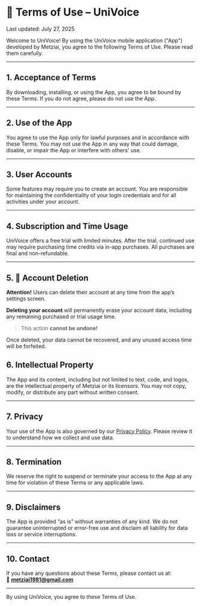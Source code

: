 # 📄 Terms of Use – UniVoice

Last updated: July 27, 2025

Welcome to UniVoice! By using the UniVoice mobile application ("App") developed by Metziai, you agree to the following Terms of Use. Please read them carefully.

---

## 1. Acceptance of Terms

By downloading, installing, or using the App, you agree to be bound by these Terms. If you do not agree, please do not use the App.

---

## 2. Use of the App

You agree to use the App only for lawful purposes and in accordance with these Terms. You may not use the App in any way that could damage, disable, or impair the App or interfere with others' use.

---

## 3. User Accounts

Some features may require you to create an account. You are responsible for maintaining the confidentiality of your login credentials and for all activities under your account.

---

## 4. Subscription and Time Usage

UniVoice offers a free trial with limited minutes. After the trial, continued use may require purchasing time credits via in-app purchases. All purchases are final and non-refundable.

---

## 5. 🔐 Account Deletion

**Attention!** Users can delete their account at any time from the app’s settings screen.

**Deleting your account** will permanently erase your account data, including any remaining purchased or trial usage time.  
> This action **cannot be undone!**

Once deleted, your data cannot be recovered, and any unused access time will be forfeited.

## 6. Intellectual Property

The App and its content, including but not limited to text, code, and logos, are the intellectual property of Metziai or its licensors. You may not copy, modify, or distribute any part without written consent.

---

## 7. Privacy

Your use of the App is also governed by our [Privacy Policy](https://metziai.github.io/univoice_support/privacy). Please review it to understand how we collect and use data.

---

## 8. Termination

We reserve the right to suspend or terminate your access to the App at any time for violation of these Terms or any applicable laws.

---

## 9. Disclaimers

The App is provided “as is” without warranties of any kind. We do not guarantee uninterrupted or error-free use and disclaim all liability for data loss or service interruptions.

---

## 10. Contact

If you have any questions about these Terms, please contact us at:  
📧 **metziai1981@gmail.com**

---

By using UniVoice, you agree to these Terms of Use.
